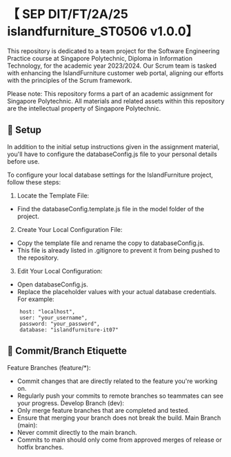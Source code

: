 # 【 SEP DIT/FT/2A/25 islandfurniture_ST0506 v1.0.0】

This repository is dedicated to a team project for the Software Engineering Practice course at Singapore Polytechnic, Diploma in Information Technology, for the academic year 2023/2024. Our Scrum team is tasked with enhancing the IslandFurniture customer web portal, aligning our efforts with the principles of the Scrum framework.

Please note: This repository forms a part of an academic assignment for Singapore Polytechnic. All materials and related assets within this repository are the intellectual property of Singapore Polytechnic.

## 🚀 Setup

In addition to the initial setup instructions given in the assignment material, you'll have to configure the databaseConfig.js file to your personal details before use.

To configure your local database settings for the IslandFurniture project, follow these steps:

1. Locate the Template File:

- Find the databaseConfig.template.js file in the model folder of the project.

2. Create Your Local Configuration File:

- Copy the template file and rename the copy to databaseConfig.js.
- This file is already listed in .gitignore to prevent it from being pushed to the repository.

3. Edit Your Local Configuration:

- Open databaseConfig.js.
- Replace the placeholder values with your actual database credentials. For example:

```
    host: "localhost",
    user: "your_username",
    password: "your_password",
    database: "islandfurniture-it07"
```

## 🚀 Commit/Branch Etiquette

Feature Branches (feature/\*):

- Commit changes that are directly related to the feature you're working on.
- Regularly push your commits to remote branches so teammates can see your progress.
  Develop Branch (dev):
- Only merge feature branches that are completed and tested.
- Ensure that merging your branch does not break the build.
  Main Branch (main):
- Never commit directly to the main branch.
- Commits to main should only come from approved merges of release or hotfix branches.
